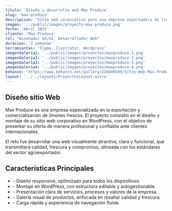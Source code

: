 ```yaml
---
titulo: 'Diseño y desarrollo web Max Produce'
slug: 'max-produce'
descripcion: 'Sitio web corporativo para una empresa exportadora de limones, con una propuesta visual fresca y profesional, diseñada para comunicar calidad, confianza y presencia internacional en el sector agroindustrial.'
imagen: '../public/images/proyecto-max-produce.png'
fecha: 'Abril 2025'
cliente: 'Max Produce'
rol: "Diseñador UX/UI, Desarrollador Web"
duracion: '2 semanas'
herramientas: 'Figma, Ilustrator, Wordpress'
imagenGaleria1: '../public/images/proyectos/maxproduce-1.png'
imagenGaleria2: '../public/images/proyectos/maxproduce-2.png'
imagenGaleria3: '../public/images/proyectos/maxproduce-3.png'
imagenGaleria4: '../public/images/proyectos/maxproduce-4.png'
behance: 'https://www.behance.net/gallery/226600599/Sitio-Web-Max-Produce-(Miami-USA-2025)'
layout: '../../layouts/ProyectosLayout.astro'
---
```


<h2 class="text-[var(--rojo-principal)] text-4xl font-semibold mb-8">
				Diseño sitio Web
			</h2>
			<p class="text-white text-lg">
				Max Produce es una empresa especializada en la exportación y comercialización de
                limones frescos. El proyecto consistió en el diseño y montaje de su sitio web corporativo
                en WordPress, con el objetivo de presentar su oferta de manera profesional y confiable 
                ante clientes internacionales.
			</p>
			<p class="text-white text-lg mt-4">
				El reto fue desarrollar una web visualmente atractiva, clara y funcional, que transmitiera
                calidad, frescura y compromiso, alineada con los estándares del sector agroexportador.
			</p>
			<h2
				class="text-[var(--rojo-principal)] text-4xl font-semibold mt-16 mb-8"
			>
				Características Principales
			</h2>
			<ul class="text-white text-lg">
				<li>
					- Diseño responsive, optimizado para todos los dispositivos.
				</li>
				<li>
					- Montaje en WordPress, con estructura editable y autogestionable.
				</li>
				<li>
					- Presentación clara de servicios, procesos y valores de la empresa.
				</li>
				<li>
					- Galería visual de productos, enfocada en resaltar calidad y frescura.
				</li>
				<li>
					- Carga rápida y experiencia de navegación fluida.
				</li>
			</ul>